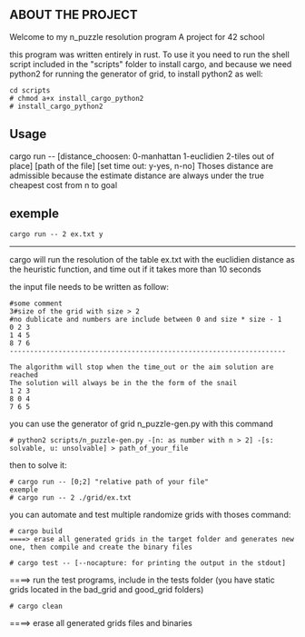 ## ABOUT THE PROJECT

Welcome to my n_puzzle resolution program
A project for 42 school 

this program was written entirely in rust. To use it you need to run the shell script included in the "scripts" folder to install cargo, and because we need python2 for running the generator of grid, to install python2 as well:
```
cd scripts
# chmod a+x install_cargo_python2 
# install_cargo_python2
```
## Usage 

cargo run -- [distance_choosen: 0-manhattan 1-euclidien 2-tiles out of place] [path of the file] [set time out: y-yes, n-no]
Thoses distance are admissible because the estimate distance are always under the true cheapest cost from n to goal

## exemple 
```
cargo run -- 2 ex.txt y
```
--------------------------------------------------------------------
cargo will run the resolution of the table ex.txt with the euclidien distance as the heuristic function,
and time out if it takes more than 10 seconds

the input file needs to be written as follow:
```
#some comment
3#size of the grid with size > 2
#no dublicate and numbers are include between 0 and size * size - 1
0 2 3
1 4 5
8 7 6
--------------------------------------------------------------------

The algorithm will stop when the time_out or the aim solution are reached
The solution will always be in the the form of the snail
1 2 3
8 0 4
7 6 5
```

you can use the generator of grid n_puzzle-gen.py with this command
```
# python2 scripts/n_puzzle-gen.py -[n: as number with n > 2] -[s: solvable, u: unsolvable] > path_of_your_file 
```
then to solve it:
```
# cargo run -- [0;2] "relative path of your file"
exemple
# cargo run -- 2 ./grid/ex.txt
```
you can automate and test multiple randomize grids with thoses command:
```
# cargo build
====> erase all generated grids in the target folder and generates new one, then compile and create the binary files 
```
```
# cargo test -- [--nocapture: for printing the output in the stdout]
```
====> run the test programs, include in the tests folder (you have static grids located in the bad_grid and good_grid folders)
```
# cargo clean
```
====> erase all generated grids files and binaries

